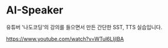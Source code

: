 # AI-Speaker

유튜버 '나도코딩'의 강의를 들으면서 만든 간단한 SST, TTS 실습입니다.

https://www.youtube.com/watch?v=WTul6LIjIBA
